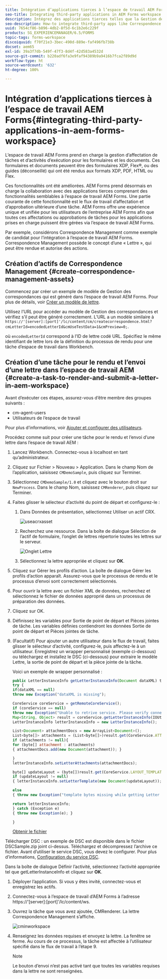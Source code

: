 ```yaml
---
title: Intégration d’applications tierces à l’espace de travail AEM Forms
seo-title: Integrating third-party applications in AEM Forms workspace
description: Intégrez des applications tierces telles que la Gestion des correspondances dans l’espace de travail AEM Forms.
seo-description: How-to integrate third-party apps like Correspondence Management in AEM Forms workspace.
uuid: 7654cf86-b896-4db2-8f5d-6c1b2e6c229f
products: SG_EXPERIENCEMANAGER/6.5/FORMS
topic-tags: forms-workspace
discoiquuid: f70f21e3-3bec-490d-889e-faf496fb738b
docset: aem65
exl-id: 39a3f7db-549f-47f3-8d4f-42d583a4532d
source-git-commit: b220adf6fa3e9faf94389b9a9416b7fca2f89d9d
workflow-type: ht
source-wordcount: '632'
ht-degree: 100%

---
```


# Intégration d’applications tierces à l’espace de travail AEM Forms{#integrating-third-party-applications-in-aem-forms-workspace}

L’espace de travail AEM Forms prend en charge la gestion d’affectation de tâches et d’activités d’exécution pour les formulaires et les documents. Ces formulaires et documents peuvent être des formulaires XDP, Flex®, ou des guides (déconseillé) qui ont été rendus aux formats XDP, PDF, HTML ou Flex.

Ces fonctionnalités ont été améliorées. AEM Forms prend désormais en charge la collaboration avec des applications tierces comprenant des fonctionnalités semblables à l’espace de travail AEM Forms. Une partie courante de cette fonctionnalité est le flux de travail d’affectation et d’approbation ultérieure d’une tâche. AEM Forms offre une expérience unique et unifiée pour les utilisateurs de l’entreprise AEM Forms afin que toutes ces affectations ou approbations de tâches pour les applications prises en charge puissent être gérées via l’espace de travail AEM Forms.

Par exemple, considérons Correspondence Management comme exemple de candidat pour l’intégration à l’espace de travail AEM Forms. Correspondence Management possède le concept d’une « Lettre », qui peut être rendue et autorise des actions.

## Création d’actifs de Correspondence Management {#create-correspondence-management-assets}

Commencez par créer un exemple de modèle de Gestion des correspondances qui est généré dans l’espace de travail AEM Forms. Pour plus de détails, voir [Créer un modèle de lettre](../../forms/using/create-letter.md).

Utilisez l’URL pour accéder au modèle de Gestion des correspondances et vérifiez s’il peut être généré correctement. L’URL a un modèle similaire à `https://'[server]:[port]'/lc/content/cm/createcorrespondence.html?cmLetterId=encodedLetterId&cmUseTestData=1&cmPreview=0;`.

où `encodedLetterId` correspond à l’ID de lettre codé URL. Spécifiez le même identifiant de lettre lors de la définition du processus de rendu pour une tâche d’espace de travail dans Workbench.

## Création d’une tâche pour le rendu et l’envoi d’une lettre dans l’espace de travail AEM {#create-a-task-to-render-and-submit-a-letter-in-aem-workspace}

Avant d’exécuter ces étapes, assurez-vous d’être membre des groupes suivants :

* cm-agent-users
* Utilisateurs de l’espace de travail

Pour plus d’informations, voir [Ajouter et configurer des utilisateurs](/help/forms/using/admin-help/adding-configuring-users.md).

Procédez comme suit pour créer une tâche pour le rendu et l’envoi d’une lettre dans l’espace de travail AEM :

1. Lancez Workbench. Connectez-vous à localhost en tant qu’administrateur.
1. Cliquez sur Fichier > Nouveau > Application. Dans le champ Nom de l’application, saisissez `CMDemoSample`, puis cliquez sur Terminer.
1. Sélectionnez `CMDemoSample/1.0` et cliquez avec le bouton droit sur `NewProcess`. Dans le champ Nom, saisissez `CMRenderer`, puis cliquez sur Terminer.
1. Faites glisser le sélecteur d’activité du point de départ et configurez-le :

   1. Dans Données de présentation, sélectionnez Utiliser un actif CRX.

      ![useacrxasset](assets/useacrxasset.png)

   1. Recherchez une ressource. Dans la boîte de dialogue Sélection de l’actif de formulaire, l’onglet de lettres répertorie toutes les lettres sur le serveur.

      ![Onglet Lettre](assets/letter_tab_new.png)

   1. Sélectionnez la lettre appropriée et cliquez sur **OK**.

1. Cliquez sur Gérer les profils d’action. La boîte de dialogue Gérer les profils d’action apparaît. Assurez-vous que le processus de rendu et le processus d’envoi sont correctement sélectionnés.
1. Pour ouvrir la lettre avec un fichier XML de données, recherchez et sélectionnez le fichier de données approprié dans un processus de préparation des données.
1. Cliquez sur OK.
1. Définissez les variables pour Sortie de point de départ et Pièces jointes de tâche. Les variables définies contiendront les données Sortie de point de départ et Pièces jointes de tâche.
1. (Facultatif) Pour ajouter un autre utilisateur dans le flux de travail, faites glisser le sélecteur d’activité, configurez-le, puis affectez-le à un utilisateur. Enregistrez un wrapper personnalisé (exemple ci-dessous) ou téléchargez et installez le DSC (ci-dessous) pour extraire le modèle Lettre, la sortie de point de départ et la pièce jointe de la tâche.

   Voici un exemple de wrapper personnalisé :

   ```javascript
   public LetterInstanceInfo getLetterInstanceInfo(Document dataXML) throws Exception {
   try {
   if(dataXML == null)
   throw new Exception("dataXML is missing");
   
   CoreService coreService = getRemoteCoreService();
   if (coreService == null)
   throw new Exception("Unable to retrive service. Please verify connection details.");
   Map<String, Object> result = coreService.getLetterInstanceInfo(IOUtils.toString(dataXML.getInputStream(), "UTF-8"));
   LetterInstanceInfo letterInstanceInfo = new LetterInstanceInfo();
   
   List<Document> attachmentDocs = new ArrayList<Document>();
   List<byte[]> attachments = (List<byte[]>)result.get(CoreService.ATTACHMENT_KEY);
   if (attachments != null){
   for (byte[] attachment : attachments)
   { attachmentDocs.add(new Document(attachment)); }
   
   }
   letterInstanceInfo.setLetterAttachments(attachmentDocs);
   
   byte[] updateLayout = (byte[])result.get(CoreService.LAYOUT_TEMPLATE_KEY);
   if (updateLayout != null)
   { letterInstanceInfo.setLetterTemplate(new Document(updateLayout)); }
   
   else
   { throw new Exception("template bytes missing while getting Letter instance Info."); }
   
   return letterInstanceInfo;
   } catch (Exception e)
   { throw new Exception(e); }
   
   }
   ```

   [Obtenir le fichier](assets/dscsample.zip)

Télécharger DSC : un exemple de DSC est disponible dans le fichier DSCSample.zip joint ci-dessus. Téléchargez et décompressez l’archive ce fichier. Avant d’utiliser le service DSC, vous devez le configurer. Pour plus d’informations, [Configuration du service DSC](../../forms/using/add-action-button-in-create-correspondence-ui.md#p-configure-the-dsc-service-p).

   Dans la boîte de dialogue Définir l’activité, sélectionnez l’activité appropriée tel que getLetterInstanceInfo et cliquez sur **OK**.

1. Déployer l’application. Si vous y êtes invité, connectez-vous et enregistrez les actifs.
1. Connectez-vous à l’espace de travail d’AEM Forms à l’adresse https://&#39;[server]:[port]&#39;/lc/content/ws.
1. Ouvrez la tâche que vous avez ajoutée, CMRenderer. La lettre Correspondence Management s’affiche.

   ![cminworkspace](assets/cminworkspace.png)

1. Renseignez les données requises et envoyez la lettre. La fenêtre se ferme. Au cours de ce processus, la tâche est affectée à l’utilisateur spécifié dans le flux de travail à l’étape 9.

   >[!NOTE]
   >
   >Le bouton d’envoi n’est pas activé tant que toutes les variables requises dans la lettre ne sont renseignées.
